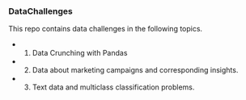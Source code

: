 ### DataChallenges 

This repo contains data challenges in the following topics. 

- 1. Data Crunching with Pandas

- 2. Data about marketing campaigns and corresponding insights. 

- 3. Text data and multiclass classification problems.

